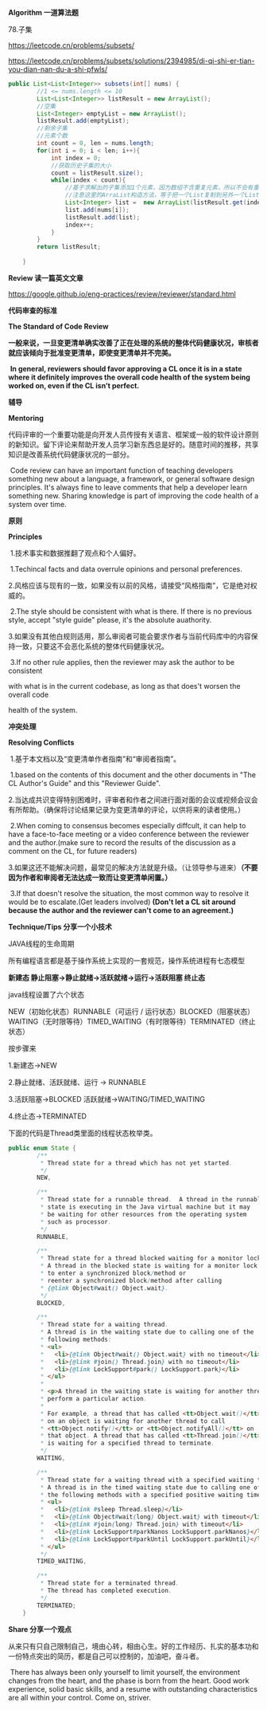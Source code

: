**Algorithm 一道算法题**



78.子集

https://leetcode.cn/problems/subsets/

https://leetcode.cn/problems/subsets/solutions/2394985/di-qi-shi-er-tian-you-dian-nan-du-a-shi-pfwls/

```java
public List<List<Integer>> subsets(int[] nums) {
        //1 <= nums.length <= 10
        List<List<Integer>> listResult = new ArrayList();
        //空集
        List<Integer> emptyList = new ArrayList();
        listResult.add(emptyList);
        //剩余子集
        //元素个数
        int count = 0, len = nums.length;
        for(int i = 0; i < len; i++){
            int index = 0;
            //获取历史子集的大小
            count = listResult.size();
            while(index < count){
                //基于求解出的子集添加1个元素，因为数组不含重复元素，所以不会有重复子集。
                //注意这里的ArraList构造方法，等于把一个List复制到另外一个List（浅拷贝，equals还是true的，也看过了ArrayList的equals方法）
                List<Integer> list =  new ArrayList(listResult.get(index));
                list.add(nums[i]);
                listResult.add(list);
                index++;
            }
        }
        return listResult;
        
    }
```



**Review 读一篇英文文章**



https://google.github.io/eng-practices/review/reviewer/standard.html

**代码审查的标准**

**The Standard of Code Review**

​		**一般来说，一旦变更清单确实改善了正在处理的系统的整体代码健康状况，审核者就应该倾向于批准变更清单，即使变更清单并不完美。**

​		**In general, reviewers should favor approving a CL once it is in a state where it definitely improves the overall code health of the system being worked on, even if the CL isn’t perfect.**

**辅导**

**Mentoring**

​		代码评审的一个重要功能是向开发人员传授有关语言、框架或一般的软件设计原则的新知识。留下评论来帮助开发人员学习新东西总是好的。随意时间的推移，共享知识是改善系统代码健康状况的一部分。

​		Code review can have an important function of teaching developers something new about a language, a framework, or general software design principles. It's always fine to leave comments that help a developer learn something new. Sharing knowledge is part of improving the code health of a system over time.

**原则**

**Principles**

​		1.技术事实和数据推翻了观点和个人偏好。

​		1.Techincal facts and data overrule opinions and personal preferences.

​		2.风格应该与现有的一致，如果没有以前的风格，请接受“风格指南”，它是绝对权威的。

​		2.The style should be consistent with what is there. If there is no previous style, accept "style guide" please, it's the absolute auathority.

​		3.如果没有其他白规则适用，那么审阅者可能会要求作者与当前代码库中的内容保持一致，只要这不会恶化系统的整体代码健康状况。

​		3.If no other rule applies,  then the reviewer may ask the author to be consistent 

with what is in the current codebase, as long as that does't worsen the overall code 

health of the system.

**冲突处理**

**Resolving Conflicts**

​		1.基于本文档以及“变更清单作者指南”和“审阅者指南”。

​		1.based on the contents of this document and the other documents in "The CL Author's Guide" and this "Reviewer Guide".

​		2.当达成共识变得特别困难时，评审者和作者之间进行面对面的会议或视频会议会有所帮助。（确保将讨论结果记录为变更清单的评论，以供将来的读者使用。）

​		2.When coming to consensus becomes especially diffcult, it can help to have a face-to-face meeting or a video conference between the reviewer and the author.(make sure to record the results of the discussion as a comment on the CL, for future readers)

​		3.如果这还不能解决问题，最常见的解决方法就是升级。（让领导参与进来）**（不要因为作者和审阅者无法达成一致而让变更清单闲置。）**

​		3.If that doesn't resolve the situation, the most common way to resolve it would be to escalate.(Get leaders involved) **(Don't let a CL sit around because the author and the reviewer can't come to an agreement.)**



**Technique/Tips 分享一个小技术**



JAVA线程的生命周期

​		所有编程语言都是基于操作系统上实现的一套规范，操作系统进程有七态模型

**新建态   静止阻塞->静止就绪->活跃就绪->运行->活跃阻塞  终止态**

java线程设置了六个状态

NEW（初始化状态）RUNNABLE（可运行 / 运行状态）BLOCKED（阻塞状态）WAITING（无时限等待）TIMED_WAITING（有时限等待）TERMINATED（终止状态）

按步骤来

1.新建态->NEW

2.静止就绪、活跃就绪、运行 -> RUNNABLE

3.活跃阻塞->BLOCKED  活跃就绪->WAITING/TIMED_WAITING

4.终止态->TERMINATED

下面的代码是Thread类里面的线程状态枚举类。

```java
public enum State {
        /**
         * Thread state for a thread which has not yet started.
         */
        NEW,

        /**
         * Thread state for a runnable thread.  A thread in the runnable
         * state is executing in the Java virtual machine but it may
         * be waiting for other resources from the operating system
         * such as processor.
         */
        RUNNABLE,

        /**
         * Thread state for a thread blocked waiting for a monitor lock.
         * A thread in the blocked state is waiting for a monitor lock
         * to enter a synchronized block/method or
         * reenter a synchronized block/method after calling
         * {@link Object#wait() Object.wait}.
         */
        BLOCKED,

        /**
         * Thread state for a waiting thread.
         * A thread is in the waiting state due to calling one of the
         * following methods:
         * <ul>
         *   <li>{@link Object#wait() Object.wait} with no timeout</li>
         *   <li>{@link #join() Thread.join} with no timeout</li>
         *   <li>{@link LockSupport#park() LockSupport.park}</li>
         * </ul>
         *
         * <p>A thread in the waiting state is waiting for another thread to
         * perform a particular action.
         *
         * For example, a thread that has called <tt>Object.wait()</tt>
         * on an object is waiting for another thread to call
         * <tt>Object.notify()</tt> or <tt>Object.notifyAll()</tt> on
         * that object. A thread that has called <tt>Thread.join()</tt>
         * is waiting for a specified thread to terminate.
         */
        WAITING,

        /**
         * Thread state for a waiting thread with a specified waiting time.
         * A thread is in the timed waiting state due to calling one of
         * the following methods with a specified positive waiting time:
         * <ul>
         *   <li>{@link #sleep Thread.sleep}</li>
         *   <li>{@link Object#wait(long) Object.wait} with timeout</li>
         *   <li>{@link #join(long) Thread.join} with timeout</li>
         *   <li>{@link LockSupport#parkNanos LockSupport.parkNanos}</li>
         *   <li>{@link LockSupport#parkUntil LockSupport.parkUntil}</li>
         * </ul>
         */
        TIMED_WAITING,

        /**
         * Thread state for a terminated thread.
         * The thread has completed execution.
         */
        TERMINATED;
    }

```



**Share 分享一个观点**



​		从来只有只自己限制自己，境由心转，相由心生。好的工作经历、扎实的基本功和一份特点突出的简历，都是自己可以控制的，加油吧，奋斗者。

​		There has always been only yourself to limit yourself, the environment changes from the heart, and the phase is born from the heart. Good work experience, solid basic skills, and a resume with outstanding characteristics are all within your control. Come on, striver.